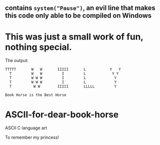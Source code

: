contains `system("Pause")`, an evil line that makes this code only able to be compiled on Windows
---
# This was just a small work of fun, nothing special.
The output:
```
TTTTT       W   W       IIIII       L           Y   Y
  T         W   W         I         L            Y Y
  T         W W W         I         L             Y
  T         W W W         I         L             Y
  T          W W        IIIII       LLLLL         Y

Book Horse is the Best Horse
```
# ASCII-for-dear-book-horse
ASCII C language art

To remember my princess!
